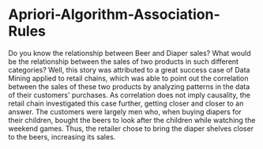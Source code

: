 # Apriori-Algorithm-Association-Rules
Do you know the relationship between Beer and Diaper sales? What would be the relationship between the sales of two products in such different categories? Well, this story was attributed to a great success case of Data Mining applied to retail chains, which was able to point out the correlation between the sales of these two products by analyzing patterns in the data of their customers' purchases. As correlation does not imply causality, the retail chain investigated this case further, getting closer and closer to an answer. The customers were largely men who, when buying diapers for their children, bought the beers to look after the children while watching the weekend games. Thus, the retailer chose to bring the diaper shelves closer to the beers, increasing its sales.
